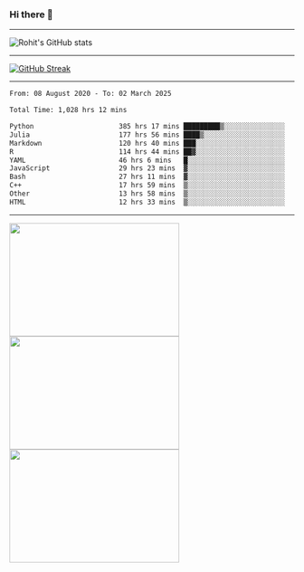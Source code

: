 ### Hi there 👋

<hr/>

![Rohit's GitHub stats](https://github-readme-stats.vercel.app/api?username=RohitRathore1&show_icons=true&theme=transparent)

<hr/>

[![GitHub Streak](http://github-readme-streak-stats.herokuapp.com?user=RohitRathore1&theme=dark&mode=weekly)](https://git.io/streak-stats)

<hr/>

<!--START_SECTION:waka-->

```txt
From: 08 August 2020 - To: 02 March 2025

Total Time: 1,028 hrs 12 mins

Python                     385 hrs 17 mins █████████▒░░░░░░░░░░░░░░░   37.47 %
Julia                      177 hrs 56 mins ████▒░░░░░░░░░░░░░░░░░░░░   17.31 %
Markdown                   120 hrs 40 mins ███░░░░░░░░░░░░░░░░░░░░░░   11.74 %
R                          114 hrs 44 mins ██▓░░░░░░░░░░░░░░░░░░░░░░   11.16 %
YAML                       46 hrs 6 mins   █░░░░░░░░░░░░░░░░░░░░░░░░   04.48 %
JavaScript                 29 hrs 23 mins  ▓░░░░░░░░░░░░░░░░░░░░░░░░   02.86 %
Bash                       27 hrs 11 mins  ▓░░░░░░░░░░░░░░░░░░░░░░░░   02.64 %
C++                        17 hrs 59 mins  ▒░░░░░░░░░░░░░░░░░░░░░░░░   01.75 %
Other                      13 hrs 58 mins  ▒░░░░░░░░░░░░░░░░░░░░░░░░   01.36 %
HTML                       12 hrs 33 mins  ▒░░░░░░░░░░░░░░░░░░░░░░░░   01.22 %
```

<!--END_SECTION:waka-->

<hr/>

<p>
  <img src="https://wakatime.com/share/@TeAmp0is0N/0205e68a-e5ed-48bf-b870-3c94c1fa77d3.svg" width="300" height="200">
  <img src="https://wakatime.com/share/@TeAmp0is0N/3935ee43-08a3-493e-8b95-60c1f9204b15.svg" width="300" height="200">
  <img src="https://wakatime.com/share/@TeAmp0is0N/8717aacc-7340-44e0-abb1-987dc9823fcd.svg" width="300" height="200">
</p>




